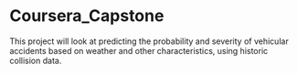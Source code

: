 # Coursera_Capstone
This project will look at predicting the probability and severity of vehicular accidents based on weather and other characteristics, using historic collision data.
